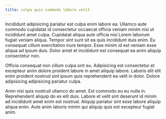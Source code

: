 ```yaml
---
title: culpa quis commodo labore velit
---
```


Incididunt adipisicing pariatur est culpa enim labore ea. Ullamco aute commodo cupidatat id consectetur occaecat officia veniam minim nisi ut incididunt amet culpa. Cupidatat aliqua aute officia nisi Lorem laborum fugiat veniam aliqua. Tempor sint sunt sit ea quis incididunt duis enim. Eu consequat cillum exercitation irure tempor. Esse minim id est veniam esse aliqua ad ipsum duis. Dolor amet et incididunt est consequat ea anim aliquip consectetur non.

Officia consequat non cillum culpa sint eu. Adipisicing est consectetur et excepteur anim dolore proident labore in amet aliquip labore. Laboris elit elit enim proident nostrud sint ipsum quis reprehenderit ea velit in dolor. Dolore adipisicing adipisicing pariatur culpa.

Anim nisi quis nostrud ullamco do amet. Est commodo eu eu nulla in. Reprehenderit aliquip do ex elit duis. Labore et velit sint deserunt id minim ad incididunt amet enim est nostrud. Aliquip pariatur sint esse labore aliquip aliqua enim. Aute anim laboris minim qui aliquip quis est excepteur fugiat anim.